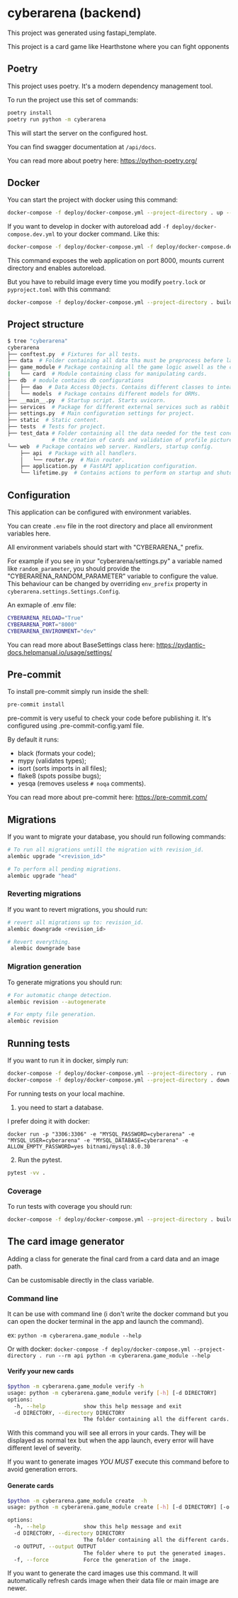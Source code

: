 # cyberarena (backend)

This project was generated using fastapi_template.

This project is a card game like Hearthstone where you can fight opponents

## Poetry

This project uses poetry. It's a modern dependency management
tool.

To run the project use this set of commands:

```bash
poetry install
poetry run python -m cyberarena
```

This will start the server on the configured host.

You can find swagger documentation at `/api/docs`.

You can read more about poetry here: https://python-poetry.org/

## Docker

You can start the project with docker using this command:

```bash
docker-compose -f deploy/docker-compose.yml --project-directory . up --build
```

If you want to develop in docker with autoreload add `-f deploy/docker-compose.dev.yml`
to your docker command.
Like this:

```bash
docker-compose -f deploy/docker-compose.yml -f deploy/docker-compose.dev.yml --project-directory . up
```

This command exposes the web application on port 8000, mounts current directory and
enables autoreload.

But you have to rebuild image every time you modify `poetry.lock` or `pyproject.toml`
with this command:

```bash
docker-compose -f deploy/docker-compose.yml --project-directory . build
```

## Project structure

```bash
$ tree "cyberarena"
cyberarena
├── conftest.py  # Fixtures for all tests.
├── data  # Folder containing all data tha must be preprocess before launching the app.
├── game_module # Package containing all the game logic aswell as the cards
|   └── card  # Module containing class for manipulating cards.
├── db  # module contains db configurations
│   ├── dao  # Data Access Objects. Contains different classes to inteact with database.
│   └── models  # Package contains different models for ORMs.
├── __main__.py  # Startup script. Starts uvicorn.
├── services  # Package for different external services such as rabbit or redis etc.
├── settings.py  # Main configuration settings for project.
├── static  # Static content.
├── tests  # Tests for project.
├── test_data # Folder containing all the data needed for the test concerning
              # the creation of cards and validation of profile pictures
└── web  # Package contains web server. Handlers, startup config.
    ├── api  # Package with all handlers.
    │   └── router.py  # Main router.
    ├── application.py  # FastAPI application configuration.
    └── lifetime.py  # Contains actions to perform on startup and shutdown.
```

## Configuration

This application can be configured with environment variables.

You can create `.env` file in the root directory and place all
environment variables here.

All environment variabels should start with "CYBERARENA_" prefix.

For example if you see in your "cyberarena/settings.py" a variable named like
`random_parameter`, you should provide the "CYBERARENA_RANDOM_PARAMETER"
variable to configure the value. This behaviour can be changed by
overriding `env_prefix` property
in `cyberarena.settings.Settings.Config`.

An exmaple of .env file:

```bash
CYBERARENA_RELOAD="True"
CYBERARENA_PORT="8000"
CYBERARENA_ENVIRONMENT="dev"
```

You can read more about BaseSettings class
here: https://pydantic-docs.helpmanual.io/usage/settings/

## Pre-commit

To install pre-commit simply run inside the shell:

```bash
pre-commit install
```

pre-commit is very useful to check your code before publishing it.
It's configured using .pre-commit-config.yaml file.

By default it runs:

* black (formats your code);
* mypy (validates types);
* isort (sorts imports in all files);
* flake8 (spots possibe bugs);
* yesqa (removes useless `# noqa` comments).

You can read more about pre-commit here: https://pre-commit.com/

## Migrations

If you want to migrate your database, you should run following commands:

```bash
# To run all migrations untill the migration with revision_id.
alembic upgrade "<revision_id>"

# To perform all pending migrations.
alembic upgrade "head"
```

### Reverting migrations

If you want to revert migrations, you should run:

```bash
# revert all migrations up to: revision_id.
alembic downgrade <revision_id>

# Revert everything.
 alembic downgrade base
```

### Migration generation

To generate migrations you should run:

```bash
# For automatic change detection.
alembic revision --autogenerate

# For empty file generation.
alembic revision
```

## Running tests

If you want to run it in docker, simply run:

```bash
docker-compose -f deploy/docker-compose.yml --project-directory . run --rm api pytest -vv .
docker-compose -f deploy/docker-compose.yml --project-directory . down
```

For running tests on your local machine.

1. you need to start a database.

I prefer doing it with docker:

```
docker run -p "3306:3306" -e "MYSQL_PASSWORD=cyberarena" -e "MYSQL_USER=cyberarena" -e "MYSQL_DATABASE=cyberarena" -e ALLOW_EMPTY_PASSWORD=yes bitnami/mysql:8.0.30
```

2. Run the pytest.

```bash
pytest -vv .
```

### Coverage

To run tests with coverage you should run:

```bash
docker-compose -f deploy/docker-compose.yml --project-directory . build; docker-compose -f deploy/docker-compose.yml  --project-directory . run -v "$PWD/cov:/app/src/cov" --rm api pytest --cov=cyberarena/ --cov-report term-missing:skip-covered --cov-report html:cov/cov_html -vv .; docker-compose -f deploy/docker-compose.yml --project-directory . down
```

## The card image generator

Adding a class for generate the final card from a card data and an image path.

Can be customisable directly in the class variable.

### Command line

It can be use with command line (i don't write the docker command but you can open the docker terminal in the app and launch the command).

ex: ```python -m cyberarena.game_module --help```

Or with docker: ```docker-compose -f deploy/docker-compose.yml --project-directory . run --rm api python -m cyberarena.game_module --help```

#### Verify your new cards

```bash
$python -m cyberarena.game_module verify -h
usage: python -m cyberarena.game_module verify [-h] [-d DIRECTORY]
options:
  -h, --help            show this help message and exit
  -d DIRECTORY, --directory DIRECTORY
                        The folder containing all the different cards.
```

With this command you will see all errors in your cards. They will be displayed as normal tex but when the app launch, every error will have different level of severity.

If you want to generate images *YOU MUST* execute this command before to avoid generation errors.

#### Generate cards

```bash
$python -m cyberarena.game_module create  -h
usage: python -m cyberarena.game_module create [-h] [-d DIRECTORY] [-o OUTPUT] [-f]

options:
  -h, --help            show this help message and exit
  -d DIRECTORY, --directory DIRECTORY
                        The folder containing all the different cards.
  -o OUTPUT, --output OUTPUT
                        The folder where to put the generated images.
  -f, --force           Force the generation of the image.
```

If you want to generate the card images use this command. It will automatically refresh cards image when their data file or main image are newer.
